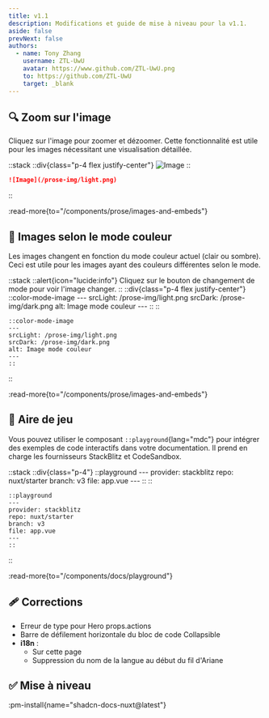 ```yaml
---
title: v1.1
description: Modifications et guide de mise à niveau pour la v1.1.
aside: false
prevNext: false
authors:
  - name: Tony Zhang
    username: ZTL-UwU
    avatar: https://www.github.com/ZTL-UwU.png
    to: https://github.com/ZTL-UwU
    target: _blank
---
```


## 🔍 Zoom sur l'image

Cliquez sur l'image pour zoomer et dézoomer. Cette fonctionnalité est utile pour les images nécessitant une visualisation détaillée.

::stack
  ::div{class="p-4 flex justify-center"}
  ![Image](/prose-img/light.png)
  ::

  ```md
  ![Image](/prose-img/light.png)
  ```
::

:read-more{to="/components/prose/images-and-embeds"}

## 🎨 Images selon le mode couleur

Les images changent en fonction du mode couleur actuel (clair ou sombre). Ceci est utile pour les images ayant des couleurs différentes selon le mode.

::stack
  ::alert{icon="lucide:info"}
  Cliquez sur le bouton de changement de mode pour voir l'image changer.
  ::
  ::div{class="p-4 flex justify-center"}
    ::color-mode-image
    ---
    srcLight: /prose-img/light.png
    srcDark: /prose-img/dark.png
    alt: Image mode couleur
    ---
    ::
  ::

  ```mdc
  ::color-mode-image
  ---
  srcLight: /prose-img/light.png
  srcDark: /prose-img/dark.png
  alt: Image mode couleur
  ---
  ::
  ```
::

:read-more{to="/components/prose/images-and-embeds"}

## 🛝 Aire de jeu

Vous pouvez utiliser le composant `::playground`{lang="mdc"} pour intégrer des exemples de code interactifs dans votre documentation. Il prend en charge les fournisseurs StackBlitz et CodeSandbox.

::stack
  ::div{class="p-4"}
    ::playground
    ---
    provider: stackblitz
    repo: nuxt/starter
    branch: v3
    file: app.vue
    ---
    ::
  ::
  ```mdc
  ::playground
  ---
  provider: stackblitz
  repo: nuxt/starter
  branch: v3
  file: app.vue
  ---
  ::
  ```
::

:read-more{to="/components/docs/playground"}

## 🩹 Corrections

- Erreur de type pour Hero props.actions
- Barre de défilement horizontale du bloc de code Collapsible
- **i18n** :
  - Sur cette page
  - Suppression du nom de la langue au début du fil d'Ariane

## ✅ Mise à niveau

:pm-install{name="shadcn-docs-nuxt@latest"}
